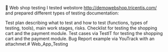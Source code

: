 🛒 Web shop testing
I tested webstore http://demowebshop.tricentis.com/ and prepared different types of testing documentation:

Test plan describing what to test and how to test (functions, types of testing, tools), main work stages, risks.
Checklist for testing the shopping cart and the payment module.
Test cases via TestIT for testing the shopping cart and the payment module.
Bug Report example via YouTrack with an attachmet.# Web_App_Testing
